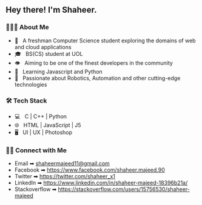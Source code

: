 <h2> Hey there! I'm Shaheer.</h2>

<h3> 👨🏻‍💻 About Me </h3>

- 🤔 &nbsp; A freshman Computer Science student exploring the domains of web and cloud applications
- 🎓 &nbsp; BS(CS) student at UOL
- 👁  &nbsp; Aiming to be one of the finest developers in the community
- 💪 &nbsp; Learning Javascript and Python
- 🤩 &nbsp; Passionate about Robotics, Automation and other cutting-edge technologies


<h3>🛠 Tech Stack</h3>

- 💻 &nbsp; C | C++ | Python
- 🌐 &nbsp; HTML | JavaScript | J5 
- 🖥 &nbsp; UI | UX | Photoshop 

<h3> 🤝🏻 Connect with Me </h3>

- Email ➡ shaheermajeed11@gmail.com
- Facebook ➡ https://www.facebook.com/shaheer.majeed.90
- Twitter ➡ https://twitter.com/shaheer_x1
- LinkedIn ➡ https://www.linkedin.com/in/shaheer-majeed-18396b21a/
- Stackoverflow ➡ https://stackoverflow.com/users/15756530/shaheer-majeed




